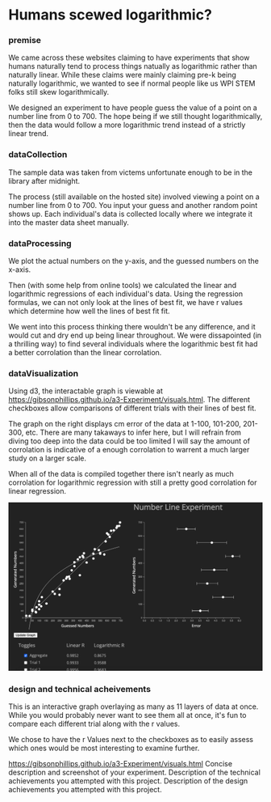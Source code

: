 # Humans scewed logarithmic?

### premise

We came across these websites claiming to have experiments that show humans naturally tend to process things natually as logarithmic rather than naturally linear. While these claims were mainly claiming pre-k being naturally logarithmic, we wanted to see if normal people like us WPI STEM folks still skew logarithmically. 

We designed an experiment to have people guess the value of a point on a number line from 0 to 700. The hope being if we still thought logarithmically, then the data would follow a more logarithmic trend instead of a strictly linear trend. 

### dataCollection

The sample data was taken from victems unfortunate enough to be in the library after midnight. 

The process (still available on the hosted site) involved viewing a point on a number line from 0 to 700. You input your guess and another random point shows up. Each individual's data is collected locally where we integrate it into the master data sheet manually. 

### dataProcessing
We plot the actual numbers on the y-axis, and the guessed numbers on the x-axis. 

Then (with some help from online tools) we calculated the linear and logarithmic regressions of each individual's data. Using the regression formulas, we can not only look at the lines of best fit, we have r values which determine how well the lines of best fit fit. 

We went into this process thinking there wouldn't be any difference, and it would cut and dry end up being linear throughout. We were dissapointed (in a thrilling way) to find several individuals where the logarithmic best fit had a better corrolation than the linear corrolation. 

### dataVisualization

Using d3, the interactable graph is viewable at https://gibsonphillips.github.io/a3-Experiment/visuals.html. The different checkboxes allow comparisons of different trials with their lines of best fit. 

The graph on the right displays cm error of the data at 1-100, 101-200, 201-300, etc. 
There are many takaways to infer here, but I will refrain from diving too deep into the data could be too limited I will say the amount of corrolation is indicative of a enough corrolation to warrent a much larger study on a larger scale. 

When all of the data is compiled together there isn't nearly as much corrolation for logarithmic regression with still a pretty good corrolation for linear regression. 

![website](img/screenshot-of-site)

### design and technical acheivements

This is an interactive graph overlaying as many as 11 layers of data at once. While you would probably never want to see them all at once, it's fun to compare each different trial along with the r values. 

We chose to have the r Values next to the checkboxes as to easily assess which ones would be most interesting to examine further. 

https://gibsonphillips.github.io/a3-Experiment/visuals.html
Concise description and screenshot of your experiment.
Description of the technical achievements you attempted with this project.
Description of the design achievements you attempted with this project.

